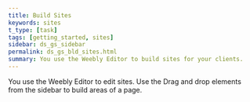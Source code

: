 ```yaml
---
title: Build Sites
keywords: sites
t_type: [task]
tags: [getting_started, sites]
sidebar: ds_gs_sidebar
permalink: ds_gs_bld_sites.html
summary: You use the Weebly Editor to build sites for your clients.
---
```

You use the Weebly Editor to edit sites. Use the Drag and drop elements from the sidebar to build areas of a page.
<!--todo: ? can designers access weebly help center? if so, just put links here. Otherwise, need to add content.-->